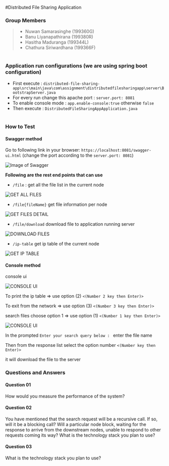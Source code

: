 #Distributed File Sharing Application

### Group Members
>* Nuwan Samarasinghe (199360G)
>* Banu Liyanapathirana  (199380R)
>* Hasitha Maduranga     (199344L)
>* Chathura Siriwardhana (199366F)
#

### Application run configurations (we are using spring boot configuration)

- First execute : ```distributed-file-sharing-app\src\main\java\com\assignment\distributedfilesharingapp\server\BootstrapServer.java```
- For every run change this apache port : 
```server.port: 8081```
- To enable console mode : ```app.enable-console:true``` otherwise ```false```
- Then execute : ```DistributedFileSharingAppApplication.java```
#

### How to Test

#### Swagger method

Go to following link in your browser: ```https://localhost:8081/swagger-ui.html```
(change the port according to the ```server.port: 8081```)

![Image of Swagger](src/main/resources/doc-images/swagger.PNG)

__Following are the rest end points that can use__

* ```/file``` : get all the file list in the current node

![GET ALL FILES](src/main/resources/doc-images/get_all_files.PNG)

* ```/file{fileName}``` get file information per node

![GET FILES DETAIL](src/main/resources/doc-images/get_file_details.PNG)

* ```/file/download``` download file to application running server

![DOWNLOAD FILES](src/main/resources/doc-images/download_file.PNG)

* ```/ip-table``` get ip table of the current node

![GET IP TABLE](src/main/resources/doc-images/get_ip_table.PNG)

#### Console method

console ui

![CONSOLE UI](src/main/resources/doc-images/console_ui.PNG)

To print the ip table => use option (2) `<(Number 2 key then Enter)>`

To exit from the network => use option (3) `<(Number 3 key then Enter)>`

search files choose option 1 => use option (1) `<(Number 1 key then Enter)>`

![CONSOLE UI](src/main/resources/doc-images/console_search_download.PNG)

In the prompted ```Enter your search query below : ``` enter the file name

Then from the response list select the option number `<(Number key then Enter)>`

it will download the file to the server


### Questions and Answers

#### Question 01
 How would you measure the performance of the system? 
 
#### Question 02
You have mentioned that the search request will be a recursive call. If so, will it be a blocking call? 
Will a particular node block, waiting for the response to arrive from the downstream nodes, unable to respond to other requests coming its way?
What is the technology stack you plan to use?

#### Question 03
What is the technology stack you plan to use?






